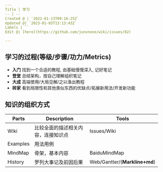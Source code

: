 ```yaml
---
Title | 学习
-- | --
Created @ | `2022-01-13T09:16:25Z`
Updated @| `2023-01-03T13:13:43Z`
Labels | ``
Edit @| [here](https://github.com/junxnone/wiki/issues/82)

---
```




## 学习的过程(等级/步骤/功力/Metrics)


- **入门** 找到一个合适的教程, 由基础慢慢深入, 记好笔记
- **登堂** 总结架构，按自己理解组织笔记
- **大成** 高端使用/大局见解/之以渔出教程
- **砖家** 看到局限性和其他类似东西的优缺点/拓展新用法/开发新功能

## 知识的组织方式

Parts | Description | Tools
-- | -- | --
Wiki  | 比较全面的描述相关内容，连接知识点 | Issues/Wiki 
Examples | 用法用例
MindMap | 骨架，基本内容 | BaiduMindMap
History  | 罗列大事记及前因后果 |Web/Gantter/(**Markline+md**)

